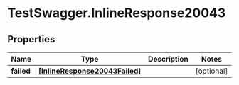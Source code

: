 # TestSwagger.InlineResponse20043

## Properties

Name | Type | Description | Notes
------------ | ------------- | ------------- | -------------
**failed** | [**[InlineResponse20043Failed]**](InlineResponse20043Failed.md) |  | [optional] 


